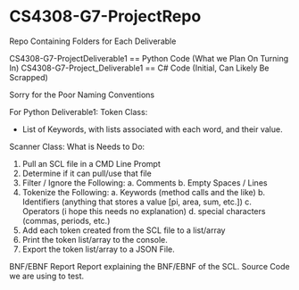 # CS4308-G7-ProjectRepo
Repo Containing Folders for Each Deliverable

CS4308-G7-ProjectDeliverable1 == Python Code (What we Plan On Turning In)
CS4308-G7-Project_Deliverable1 == C# Code (Initial, Can Likely Be Scrapped)

Sorry for the Poor Naming Conventions

For Python Deliverable1:
Token Class:
 - List of Keywords, with lists associated with each word, and their value.

Scanner Class:
What is Needs to Do:
1. Pull an SCL file in a CMD Line Prompt
2. Determine if it can pull/use that file
3. Filter / Ignore the Following:
   a. Comments
   b. Empty Spaces / Lines
4. Tokenize the Following:
   a. Keywords (method calls and the like)
   b. Identifiers (anything that stores a value [pi, area, sum, etc.])
   c. Operators (i hope this needs no explanation)
   d. special characters (commas, periods, etc.)
5. Add each token created from the SCL file to a list/array
6. Print the token list/array to the console.
7. Export the token list/array to a JSON File.

BNF/EBNF Report
Report explaining the BNF/EBNF of the SCL. Source Code we are using to test.
